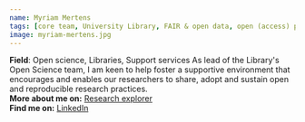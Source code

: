 ```yaml
---
name: Myriam Mertens
tags: [core team, University Library, FAIR & open data, open (access) publishing]
image: myriam-mertens.jpg
---
```


**Field**: Open science, Libraries, Support services
As lead of the Library's Open Science team, I am keen to help foster a supportive environment that encourages and enables our researchers to share, adopt and sustain open and reproducible research practices.  
**More about me on:** [Research explorer](https://research.ugent.be/web/person/myriam-mertens-0/en)  
**Find me on:** [LinkedIn](https://www.linkedin.com/in/myriammertens/)
